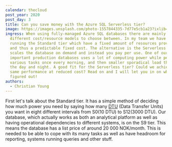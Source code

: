```yaml
---
calendar: thecloud
post_year: 2020
post_day: 3
title: Can you save money with the Azure SQL Serverless tier?
image: https://images.unsplash.com/photo-1557844335-7d77e5cb1a23?ixlib=rb-1.2.1&ixid=MXwxMjA3fDB8MHxwaG90by1wYWdlfHx8fGVufDB8fHw%3D&auto=format&fit=crop&w=1950&q=80
ingress: When using fully-managed Azure SQL databases there are mainly two
  different cost/resource models to choose between. In my team we have been
  running the Standard tier which have a fixed amount of resources provisioned,
  and thus a predictable fixed cost. The alternative is the Serverless tier that
  scales the database on demand and instead you pay per use. One of our
  important production databases uses a lot of computing power while performing
  various tasks once every morning, and then smaller sporadical load the rest of
  the day and night. A good fit for the Serverless tier? Could we achieve the
  same performance at reduced cost? Read on and I will let you in on what I
  figured out!
authors:
  - Christian Young
---
```

First let's talk about the Standard tier. It has a simple method of deciding how much power you need by saying how many [DTU](https://docs.microsoft.com/en-us/azure/azure-sql/database/service-tiers-dtu) (Data Transfer Units) you want in eight different intervals from S0(10 DTU) to S12(3000 DTU). Our database, which actually works as both an analytical platform as well as having operational dependencies to different systems, is on the S9 tier. This means the database has a list price of around 20 000 NOK/month. This is needed to be able to cope with its many tasks as well as have headroom for reporting, systems running queries and other stuff.

